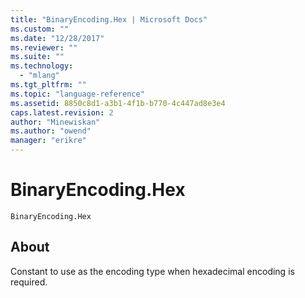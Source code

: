 ```yaml
---
title: "BinaryEncoding.Hex | Microsoft Docs"
ms.custom: ""
ms.date: "12/28/2017"
ms.reviewer: ""
ms.suite: ""
ms.technology: 
  - "mlang"
ms.tgt_pltfrm: ""
ms.topic: "language-reference"
ms.assetid: 8850c8d1-a3b1-4f1b-b770-4c447ad8e3e4
caps.latest.revision: 2
author: "Minewiskan"
ms.author: "owend"
manager: "erikre"
---
```

# BinaryEncoding.Hex
<code>BinaryEncoding.Hex</code>
 ## About
 Constant to use as the encoding type when hexadecimal encoding is required.
